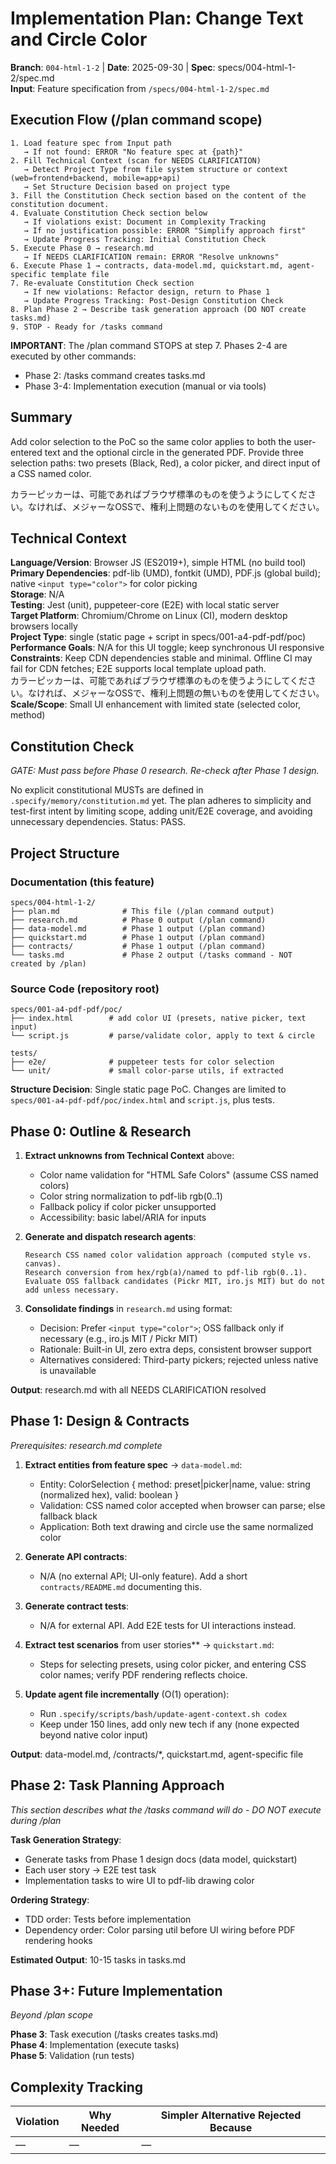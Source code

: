 # Implementation Plan: Change Text and Circle Color

**Branch**: `004-html-1-2` | **Date**: 2025-09-30 | **Spec**: specs/004-html-1-2/spec.md  
**Input**: Feature specification from `/specs/004-html-1-2/spec.md`

## Execution Flow (/plan command scope)
```
1. Load feature spec from Input path
   → If not found: ERROR "No feature spec at {path}"
2. Fill Technical Context (scan for NEEDS CLARIFICATION)
   → Detect Project Type from file system structure or context (web=frontend+backend, mobile=app+api)
   → Set Structure Decision based on project type
3. Fill the Constitution Check section based on the content of the constitution document.
4. Evaluate Constitution Check section below
   → If violations exist: Document in Complexity Tracking
   → If no justification possible: ERROR "Simplify approach first"
   → Update Progress Tracking: Initial Constitution Check
5. Execute Phase 0 → research.md
   → If NEEDS CLARIFICATION remain: ERROR "Resolve unknowns"
6. Execute Phase 1 → contracts, data-model.md, quickstart.md, agent-specific template file
7. Re-evaluate Constitution Check section
   → If new violations: Refactor design, return to Phase 1
   → Update Progress Tracking: Post-Design Constitution Check
8. Plan Phase 2 → Describe task generation approach (DO NOT create tasks.md)
9. STOP - Ready for /tasks command
```

**IMPORTANT**: The /plan command STOPS at step 7. Phases 2-4 are executed by other commands:
- Phase 2: /tasks command creates tasks.md
- Phase 3-4: Implementation execution (manual or via tools)

## Summary
Add color selection to the PoC so the same color applies to both the user-entered text and the optional circle in the generated PDF. Provide three selection paths: two presets (Black, Red), a color picker, and direct input of a CSS named color.

カラーピッカーは、可能であればブラウザ標準のものを使うようにしてください。なければ、メジャーなOSSで、権利上問題のないものを使用してください。

## Technical Context
**Language/Version**: Browser JS (ES2019+), simple HTML (no build tool)  
**Primary Dependencies**: pdf-lib (UMD), fontkit (UMD), PDF.js (global build); native `<input type="color">` for color picking  
**Storage**: N/A  
**Testing**: Jest (unit), puppeteer-core (E2E) with local static server  
**Target Platform**: Chromium/Chrome on Linux (CI), modern desktop browsers locally  
**Project Type**: single (static page + script in specs/001-a4-pdf-pdf/poc)  
**Performance Goals**: N/A for this UI toggle; keep synchronous UI responsive  
**Constraints**: Keep CDN dependencies stable and minimal. Offline CI may fail for CDN fetches; E2E supports local template upload path.  
カラーピッカーは、可能であればブラウザ標準のものを使うようにしてください。なければ、メジャーなOSSで、権利上問題の無いものを使用してください。 
**Scale/Scope**: Small UI enhancement with limited state (selected color, method)

## Constitution Check
*GATE: Must pass before Phase 0 research. Re-check after Phase 1 design.*

No explicit constitutional MUSTs are defined in `.specify/memory/constitution.md` yet. The plan adheres to simplicity and test-first intent by limiting scope, adding unit/E2E coverage, and avoiding unnecessary dependencies. Status: PASS.

## Project Structure

### Documentation (this feature)
```
specs/004-html-1-2/
├── plan.md              # This file (/plan command output)
├── research.md          # Phase 0 output (/plan command)
├── data-model.md        # Phase 1 output (/plan command)
├── quickstart.md        # Phase 1 output (/plan command)
├── contracts/           # Phase 1 output (/plan command)
└── tasks.md             # Phase 2 output (/tasks command - NOT created by /plan)
```

### Source Code (repository root)
```
specs/001-a4-pdf-pdf/poc/
├── index.html        # add color UI (presets, native picker, text input)
└── script.js         # parse/validate color, apply to text & circle

tests/
├── e2e/              # puppeteer tests for color selection
└── unit/             # small color-parse utils, if extracted
```

**Structure Decision**: Single static page PoC. Changes are limited to `specs/001-a4-pdf-pdf/poc/index.html` and `script.js`, plus tests.

## Phase 0: Outline & Research
1. **Extract unknowns from Technical Context** above:
   - Color name validation for "HTML Safe Colors" (assume CSS named colors)
   - Color string normalization to pdf-lib rgb(0..1)
   - Fallback policy if color picker unsupported
   - Accessibility: basic label/ARIA for inputs

2. **Generate and dispatch research agents**:
   ```
   Research CSS named color validation approach (computed style vs. canvas).
   Research conversion from hex/rgb(a)/named to pdf-lib rgb(0..1).
   Evaluate OSS fallback candidates (Pickr MIT, iro.js MIT) but do not add unless necessary.
   ```

3. **Consolidate findings** in `research.md` using format:
   - Decision: Prefer `<input type="color">`; OSS fallback only if necessary (e.g., iro.js MIT / Pickr MIT)
   - Rationale: Built-in UI, zero extra deps, consistent browser support
   - Alternatives considered: Third-party pickers; rejected unless native is unavailable

**Output**: research.md with all NEEDS CLARIFICATION resolved

## Phase 1: Design & Contracts
*Prerequisites: research.md complete*

1. **Extract entities from feature spec** → `data-model.md`:
   - Entity: ColorSelection { method: preset|picker|name, value: string (normalized hex), valid: boolean }
   - Validation: CSS named color accepted when browser can parse; else fallback black
   - Application: Both text drawing and circle use the same normalized color

2. **Generate API contracts**:
   - N/A (no external API; UI-only feature). Add a short `contracts/README.md` documenting this.

3. **Generate contract tests**:
   - N/A for external API. Add E2E tests for UI interactions instead.

4. **Extract test scenarios** from user stories** → `quickstart.md`:
   - Steps for selecting presets, using color picker, and entering CSS color names; verify PDF rendering reflects choice.

5. **Update agent file incrementally** (O(1) operation):
   - Run `.specify/scripts/bash/update-agent-context.sh codex`
   - Keep under 150 lines, add only new tech if any (none expected beyond native color input)

**Output**: data-model.md, /contracts/*, quickstart.md, agent-specific file

## Phase 2: Task Planning Approach
*This section describes what the /tasks command will do - DO NOT execute during /plan*

**Task Generation Strategy**:
- Generate tasks from Phase 1 design docs (data model, quickstart)
- Each user story → E2E test task
- Implementation tasks to wire UI to pdf-lib drawing color

**Ordering Strategy**:
- TDD order: Tests before implementation 
- Dependency order: Color parsing util before UI wiring before PDF rendering hooks

**Estimated Output**: 10-15 tasks in tasks.md

## Phase 3+: Future Implementation
*Beyond /plan scope*

**Phase 3**: Task execution (/tasks creates tasks.md)  
**Phase 4**: Implementation (execute tasks)  
**Phase 5**: Validation (run tests)

## Complexity Tracking
| Violation | Why Needed | Simpler Alternative Rejected Because |
|-----------|------------|-------------------------------------|
| — | — | — |
